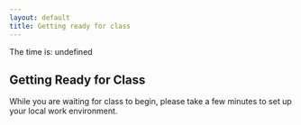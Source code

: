 ```yaml
---
layout: default
title: Getting ready for class
---
```



The time is: undefined


## Getting Ready for Class
While you are waiting for class to begin, please take a few minutes to set up your local work environment.
